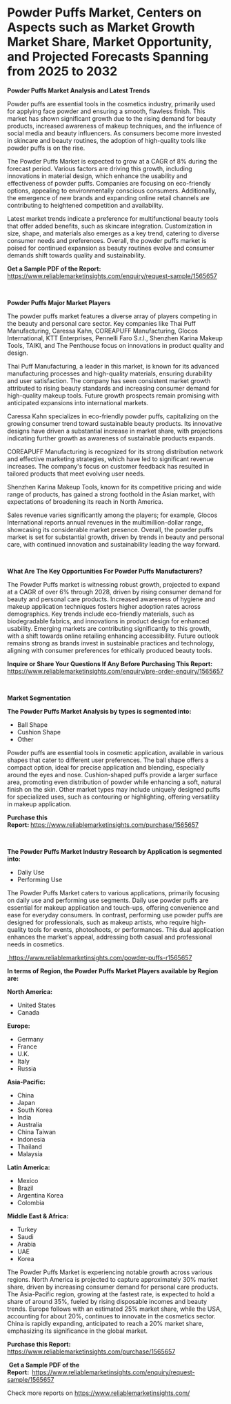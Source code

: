<p><h1>Powder Puffs Market, Centers on Aspects such as Market Growth Market Share, Market Opportunity, and Projected Forecasts Spanning from 2025 to 2032</h1></p><p><strong>Powder Puffs Market Analysis and Latest Trends</strong></p>
<p><p>Powder puffs are essential tools in the cosmetics industry, primarily used for applying face powder and ensuring a smooth, flawless finish. This market has shown significant growth due to the rising demand for beauty products, increased awareness of makeup techniques, and the influence of social media and beauty influencers. As consumers become more invested in skincare and beauty routines, the adoption of high-quality tools like powder puffs is on the rise.</p><p>The Powder Puffs Market is expected to grow at a CAGR of 8% during the forecast period. Various factors are driving this growth, including innovations in material design, which enhance the usability and effectiveness of powder puffs. Companies are focusing on eco-friendly options, appealing to environmentally conscious consumers. Additionally, the emergence of new brands and expanding online retail channels are contributing to heightened competition and availability.</p><p>Latest market trends indicate a preference for multifunctional beauty tools that offer added benefits, such as skincare integration. Customization in size, shape, and materials also emerges as a key trend, catering to diverse consumer needs and preferences. Overall, the powder puffs market is poised for continued expansion as beauty routines evolve and consumer demands shift towards quality and sustainability.</p></p>
<p><strong>Get a Sample PDF of the Report:&nbsp;</strong> <a href="https://www.reliablemarketinsights.com/enquiry/request-sample/1565657?utm_campaign=2206&utm_medium=2&utm_source=Github&utm_content=ia&utm_term=05022025&utm_id=powder-puffs">https://www.reliablemarketinsights.com/enquiry/request-sample/1565657</a></p>
<p>&nbsp;</p>
<p><strong>Powder Puffs Major Market Players</strong></p>
<p><p>The powder puffs market features a diverse array of players competing in the beauty and personal care sector. Key companies like Thai Puff Manufacturing, Caressa Kahn, COREAPUFF Manufacturing, Glocos International, KTT Enterprises, Pennelli Faro S.r.l., Shenzhen Karina Makeup Tools, TAIKI, and The Penthouse focus on innovations in product quality and design.</p><p>Thai Puff Manufacturing, a leader in this market, is known for its advanced manufacturing processes and high-quality materials, ensuring durability and user satisfaction. The company has seen consistent market growth attributed to rising beauty standards and increasing consumer demand for high-quality makeup tools. Future growth prospects remain promising with anticipated expansions into international markets.</p><p>Caressa Kahn specializes in eco-friendly powder puffs, capitalizing on the growing consumer trend toward sustainable beauty products. Its innovative designs have driven a substantial increase in market share, with projections indicating further growth as awareness of sustainable products expands.</p><p>COREAPUFF Manufacturing is recognized for its strong distribution network and effective marketing strategies, which have led to significant revenue increases. The company's focus on customer feedback has resulted in tailored products that meet evolving user needs.</p><p>Shenzhen Karina Makeup Tools, known for its competitive pricing and wide range of products, has gained a strong foothold in the Asian market, with expectations of broadening its reach in North America.</p><p>Sales revenue varies significantly among the players; for example, Glocos International reports annual revenues in the multimillion-dollar range, showcasing its considerable market presence. Overall, the powder puffs market is set for substantial growth, driven by trends in beauty and personal care, with continued innovation and sustainability leading the way forward.</p></p>
<p>&nbsp;</p>
<p><strong>What Are The Key Opportunities For Powder Puffs Manufacturers?</strong></p>
<p><p>The Powder Puffs market is witnessing robust growth, projected to expand at a CAGR of over 6% through 2028, driven by rising consumer demand for beauty and personal care products. Increased awareness of hygiene and makeup application techniques fosters higher adoption rates across demographics. Key trends include eco-friendly materials, such as biodegradable fabrics, and innovations in product design for enhanced usability. Emerging markets are contributing significantly to this growth, with a shift towards online retailing enhancing accessibility. Future outlook remains strong as brands invest in sustainable practices and technology, aligning with consumer preferences for ethically produced beauty tools.</p></p>
<p><strong>Inquire or Share Your Questions If Any Before Purchasing This Report:</strong> <a href="https://www.reliablemarketinsights.com/enquiry/pre-order-enquiry/1565657?utm_campaign=2206&utm_medium=2&utm_source=Github&utm_content=ia&utm_term=05022025&utm_id=powder-puffs">https://www.reliablemarketinsights.com/enquiry/pre-order-enquiry/1565657</a></p>
<p>&nbsp;</p>
<p><strong>Market Segmentation</strong></p>
<p><strong>The Powder Puffs Market Analysis by types is segmented into:</strong></p>
<p><ul><li>Ball Shape</li><li>Cushion Shape</li><li>Other</li></ul></p>
<p><p>Powder puffs are essential tools in cosmetic application, available in various shapes that cater to different user preferences. The ball shape offers a compact option, ideal for precise application and blending, especially around the eyes and nose. Cushion-shaped puffs provide a larger surface area, promoting even distribution of powder while enhancing a soft, natural finish on the skin. Other market types may include uniquely designed puffs for specialized uses, such as contouring or highlighting, offering versatility in makeup application.</p></p>
<p><strong>Purchase this Report:&nbsp;</strong><a href="https://www.reliablemarketinsights.com/purchase/1565657?utm_campaign=2206&utm_medium=2&utm_source=Github&utm_content=ia&utm_term=05022025&utm_id=powder-puffs">https://www.reliablemarketinsights.com/purchase/1565657</a></p>
<p>&nbsp;</p>
<p><strong>The Powder Puffs Market Industry Research by Application is segmented into:</strong></p>
<p><ul><li>Daliy Use</li><li>Performing Use</li></ul></p>
<p><p>The Powder Puffs Market caters to various applications, primarily focusing on daily use and performing use segments. Daily use powder puffs are essential for makeup application and touch-ups, offering convenience and ease for everyday consumers. In contrast, performing use powder puffs are designed for professionals, such as makeup artists, who require high-quality tools for events, photoshoots, or performances. This dual application enhances the market's appeal, addressing both casual and professional needs in cosmetics.</p></p>
<p><a href="https://www.reliablemarketinsights.com/powder-puffs-r1565657?utm_campaign=2206&utm_medium=2&utm_source=Github&utm_content=ia&utm_term=05022025&utm_id=powder-puffs">&nbsp;https://www.reliablemarketinsights.com/powder-puffs-r1565657</a></p>
<p><strong>In terms of Region, the Powder Puffs Market Players available by Region are:</strong></p>
<p>
    <p> <strong> North America: </strong>
        <ul>
            <li>United States</li>
            <li>Canada</li>
        </ul>
        </p> 
    <p> <strong> Europe: </strong>
        <ul>
            <li>Germany</li>
            <li>France</li>
            <li>U.K.</li>
            <li>Italy</li>
            <li>Russia</li>
        </ul>
        </p> 
    <p> <strong> Asia-Pacific: </strong>
        <ul>
            <li>China</li>
            <li>Japan</li>
            <li>South Korea</li>
            <li>India</li>
            <li>Australia</li>
            <li>China Taiwan</li>
            <li>Indonesia</li>
            <li>Thailand</li>
            <li>Malaysia</li>
        </ul>
        </p> 
    <p> <strong> Latin America: </strong>
        <ul>
            <li>Mexico</li>
            <li>Brazil</li>
            <li>Argentina Korea</li>
            <li>Colombia</li>
        </ul>
        </p> 
    <p> <strong> Middle East & Africa: </strong>
        <ul>
            <li>Turkey</li>
            <li>Saudi</li>
            <li>Arabia</li>
            <li>UAE</li>
            <li>Korea</li>
        </ul>
    </p>
    </p>
<p><p>The Powder Puffs Market is experiencing notable growth across various regions. North America is projected to capture approximately 30% market share, driven by increasing consumer demand for personal care products. The Asia-Pacific region, growing at the fastest rate, is expected to hold a share of around 35%, fueled by rising disposable incomes and beauty trends. Europe follows with an estimated 25% market share, while the USA, accounting for about 20%, continues to innovate in the cosmetics sector. China is rapidly expanding, anticipated to reach a 20% market share, emphasizing its significance in the global market.</p></p>
<p><strong>Purchase this Report: </strong><a href="https://www.reliablemarketinsights.com/purchase/1565657?utm_campaign=2206&utm_medium=2&utm_source=Github&utm_content=ia&utm_term=05022025&utm_id=powder-puffs">https://www.reliablemarketinsights.com/purchase/1565657</a></p>
<p>&nbsp;<strong>Get a Sample PDF of the Report:&nbsp;&nbsp;</strong><a href="https://www.reliablemarketinsights.com/enquiry/request-sample/1565657?utm_campaign=2206&utm_medium=2&utm_source=Github&utm_content=ia&utm_term=05022025&utm_id=powder-puffs">https://www.reliablemarketinsights.com/enquiry/request-sample/1565657</a></p>
<p><strong></strong></p>
<p>Check more reports on <a href="https://www.reliablemarketinsights.com/?utm_campaign=2206&utm_medium=2&utm_source=Github&utm_content=ia&utm_term=05022025&utm_id=powder-puffs">https://www.reliablemarketinsights.com/</a></p>